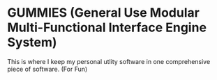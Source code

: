 # GUMMIES (General Use Modular Multi-Functional Interface Engine System)
This is where I keep my personal utlity software in one comprehensive piece of software.
(For Fun)
